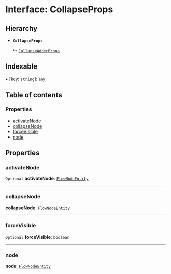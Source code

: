 # Interface: CollapseProps

## Hierarchy

* **`CollapseProps`**

  ↳ [`CollapseAdderProps`](/en/auto-docs/fixed-layout-editor/interfaces/CollapseAdderProps.md)

## Indexable

▪ \[key: `string`]: `any`

## Table of contents

### Properties

* [activateNode](/en/auto-docs/fixed-layout-editor/interfaces/CollapseProps.md#activatenode)
* [collapseNode](/en/auto-docs/fixed-layout-editor/interfaces/CollapseProps.md#collapsenode)
* [forceVisible](/en/auto-docs/fixed-layout-editor/interfaces/CollapseProps.md#forcevisible)
* [node](/en/auto-docs/fixed-layout-editor/interfaces/CollapseProps.md#node)

## Properties

### activateNode

`Optional` **activateNode**: [`FlowNodeEntity`](/en/auto-docs/fixed-layout-editor/classes/FlowNodeEntity-1.md)

***

### collapseNode

**collapseNode**: [`FlowNodeEntity`](/en/auto-docs/fixed-layout-editor/classes/FlowNodeEntity-1.md)

***

### forceVisible

`Optional` **forceVisible**: `boolean`

***

### node

**node**: [`FlowNodeEntity`](/en/auto-docs/fixed-layout-editor/classes/FlowNodeEntity-1.md)

